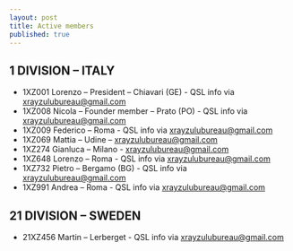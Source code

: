 ```yaml
---
layout: post
title: Active members
published: true
---
```

## 1 DIVISION – ITALY

- 1XZ001 Lorenzo – President – Chiavari (GE) - QSL info via xrayzulubureau@gmail.com
- 1XZ008 Nicola – Founder member – Prato (PO) - QSL info via xrayzulubureau@gmail.com
- 1XZ009 Federico – Roma - QSL info via xrayzulubureau@gmail.com
- 1XZ069 Mattia – Udine –  xrayzulubureau@gmail.com
- 1XZ274 Gianluca – Milano - xrayzulubureau@gmail.com
- 1XZ648 Lorenzo – Roma - QSL info via xrayzulubureau@gmail.com
- 1XZ732 Pietro – Bergamo (BG) - QSL info via xrayzulubureau@gmail.com
- 1XZ991 Andrea – Roma - QSL info via xrayzulubureau@gmail.com

## 21 DIVISION – SWEDEN

- 21XZ456 Martin – Lerberget - QSL info via xrayzulubureau@gmail.com
